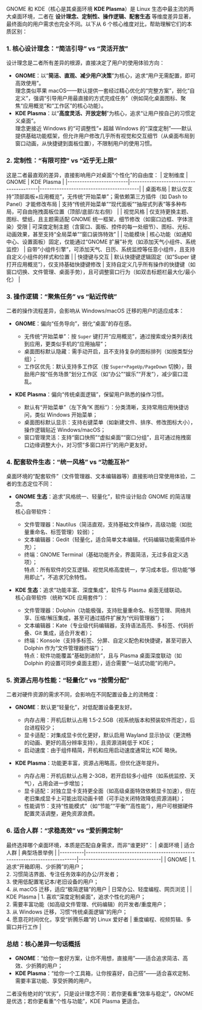 GNOME 和 KDE（核心是其桌面环境 **KDE Plasma**）是 Linux 生态中最主流的两大桌面环境，二者在 **设计理念、定制性、操作逻辑、配套生态** 等维度差异显著，最终面向的用户需求也完全不同。以下从 6 个核心维度对比，帮助理解它们的本质区别：


### 1. 核心设计理念：“简洁引导” vs “灵活开放”
设计理念是二者所有差异的根源，直接决定了用户的使用体验方向：
- **GNOME**：以“**简洁、直观、减少用户决策**”为核心，追求“用户无需配置，即可高效使用”。  
  理念类似苹果 macOS——默认提供一套经过精心优化的“完整方案”，弱化“自定义”，强调“引导用户用最直接的方式完成任务”（例如简化桌面图标、聚焦“应用概览”和“工作区”的核心功能）。  
- **KDE Plasma**：以“**高度灵活、开放定制**”为核心，追求“让用户按自己的习惯定义桌面”。  
  理念更接近 Windows 的“可调整性”+ 超越 Windows 的“深度定制”——默认提供基础功能框架，但允许用户修改几乎所有视觉和交互细节（从桌面布局到窗口动画，从快捷键到面板位置），不限制用户的使用习惯。


### 2. 定制性：“有限可控” vs “近乎无上限”
这是二者最直观的差异，直接影响用户对桌面“个性化”的自由度：
| 定制维度                | GNOME                                  | KDE Plasma                              |
|-------------------------|----------------------------------------|-----------------------------------------|
| 桌面布局                | 默认仅支持“顶部面板+应用概览”，无传统“开始菜单”；需依赖第三方插件（如 Dash to Panel）才能修改布局 | 支持“传统开始菜单”“现代面板”“抽屉式列表”等多种布局，可自由拖拽面板位置（顶部/底部/左右侧） |
| 视觉风格                | 仅支持更换主题、图标、壁纸，且主题需适配 GNOME 统一框架，细节修改（如窗口边框、字体渲染）受限 | 可深度定制主题（含窗口、面板、控件的每一处细节）、图标、光标、动画效果，甚至支持“全局菜单”“窗口装饰特效” |
| 功能模块                | 核心功能（如通知中心、设置面板）固定，仅能通过“GNOME 扩展”补充（如添加天气小组件、系统监控） | 自带“小组件引擎”，可添加天气、日历、系统监控等任意小组件，且支持自定义小组件的样式和位置 |
| 快捷键与交互            | 默认快捷键逻辑固定（如“Super 键打开应用概览”），仅支持基础快捷键修改 | 支持自定义几乎所有操作的快捷键（如窗口切换、文件管理、桌面手势），且可调整窗口行为（如双击标题栏最大化/最小化） |


### 3. 操作逻辑：“聚焦任务” vs “贴近传统”
二者的操作流程差异，会影响从 Windows/macOS 迁移的用户的适应成本：
- **GNOME**：偏向“任务导向”，弱化“桌面”的存在感。  
  - 无传统“开始菜单”：按 `Super` 键打开“应用概览”，通过搜索或分类列表找到应用，更类似手机的“应用抽屉”；  
  - 桌面图标默认隐藏：需手动开启，且不支持复杂的图标排列（如按类型分组）；  
  - 工作区优先：默认支持多工作区（按 `Super+PageUp/PageDown` 切换），鼓励用户按“任务场景”划分工作区（如“办公”“娱乐”“开发”），减少窗口混乱。  

- **KDE Plasma**：偏向“传统桌面逻辑”，保留用户熟悉的操作习惯。  
  - 默认有“开始菜单”（左下角“K 图标”）：分类清晰，支持常用应用快捷访问，类似 Windows 开始菜单；  
  - 桌面图标默认显示：支持右键菜单（如新建文件、排序、修改图标大小），操作逻辑贴近 Windows/macOS；  
  - 窗口管理灵活：支持“窗口快照”“虚拟桌面”“窗口分组”，且可通过拖拽窗口边缘调整大小，对习惯“多窗口并行”的用户更友好。


### 4. 配套软件生态：“统一风格” vs “功能互补”
桌面环境的“配套软件”（文件管理器、文本编辑器等）直接影响日常使用体验，二者的生态定位不同：
- **GNOME 生态**：追求“风格统一、轻量化”，软件设计贴合 GNOME 的简洁理念。  
  核心自带软件：  
  - 文件管理器：Nautilus（简洁直观，支持基础文件操作，高级功能（如批量重命名、标签管理）较弱）；  
  - 文本编辑器：Gedit（轻量化，适合简单文本编辑，代码编辑功能需插件补充）；  
  - 终端：GNOME Terminal（基础功能齐全，界面简洁，无过多自定义选项）；  
  特点：所有软件的交互逻辑、视觉风格高度统一，学习成本低，但功能“够用即止”，不追求冗余特性。

- **KDE 生态**：追求“功能丰富、深度集成”，软件与 Plasma 桌面无缝联动。  
  核心自带软件（统称“KDE 应用套件”）：  
  - 文件管理器：Dolphin（功能极强，支持批量重命名、标签管理、网络共享、压缩/解压集成，甚至可通过插件扩展为“代码管理器”）；  
  - 文本编辑器：Kate（专业级代码编辑器，支持语法高亮、多标签、代码折叠、Git 集成，适合开发者）；  
  - 终端：Konsole（支持多标签、分屏、自定义配色和快捷键，甚至可嵌入 Dolphin 作为“文件管理器终端”）；  
  特点：软件功能覆盖“基础到进阶”，且与 Plasma 桌面深度联动（如 Dolphin 的设置可同步桌面主题），适合需要“一站式功能”的用户。


### 5. 资源占用与性能：“轻量化” vs “按需分配”
二者对硬件资源的需求不同，会影响在不同配置设备上的流畅度：
- **GNOME**：默认更“轻量化”，对低配置设备更友好。  
  - 内存占用：开机后默认占用 1.5-2.5GB（视系统版本和预装软件而定），后台进程较少；  
  - 显卡适配：对集成显卡优化更好，默认启用 Wayland 显示协议（更流畅的动画、更好的高分辨率支持），且资源消耗低于 KDE；  
  - 启动速度：由于组件精简，开机和应用启动速度通常比 KDE 略快。

- **KDE Plasma**：功能更丰富，资源占用略高，但优化逐年提升。  
  - 内存占用：开机后默认占用 2-3GB，若开启较多小组件（如系统监控、天气），占用会进一步增加；  
  - 显卡适配：对独立显卡支持更全面（如高级桌面特效依赖显卡加速），但在老旧集成显卡上可能出现动画卡顿（可手动关闭特效降低资源消耗）；  
  - 性能调节：支持“性能模式”（如“节能”“平衡”“高性能”），用户可根据硬件配置灵活调整，避免资源浪费。


### 6. 适合人群：“求稳高效” vs “爱折腾定制”
最终选择哪个桌面环境，本质是匹配自身需求，而非“谁更好”：
| 桌面环境 | 适合人群                                                                 | 典型场景举例                     |
|----------|--------------------------------------------------------------------------|----------------------------------|
| GNOME    | 1. 追求“开箱即用、少折腾”的用户；<br>2. 习惯简洁界面、专注任务效率的办公/开发者；<br>3. 使用低配置笔记本/老旧设备的用户；<br>4. 从 macOS 迁移，适应“极简逻辑”的用户 | 日常办公、轻度编程、网页浏览     |
| KDE Plasma | 1. 喜欢“深度定制桌面”，追求个性化的用户；<br>2. 需要丰富功能（如高级文件管理、代码编辑）的开发者/重度用户；<br>3. 从 Windows 迁移，习惯“传统桌面逻辑”的用户；<br>4. 愿意花时间优化，享受“折腾乐趣”的 Linux 爱好者 | 重度编程、视频剪辑、多窗口并行工作 |


### 总结：核心差异一句话概括
- **GNOME**：“给你一套好方案，让你不用想，直接用”——适合追求简洁、高效、少折腾的用户；  
- **KDE Plasma**：“给你一个工具箱，让你按喜好，自己搭”——适合喜欢定制、需要丰富功能、享受折腾的用户。

二者没有绝对的“优劣”，只是设计理念不同：若你更看重“效率与稳定”，GNOME 是优选；若你更看重“个性与功能”，KDE Plasma 更适合。
